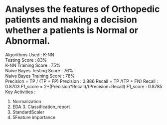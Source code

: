 
# Analyses the features of Orthopedic patients and making a decision whether a patients is Normal or Abnormal. 
Algorithms Used : K-NN \
Testing Score : 83% \
K-NN Training Score : 75% \
Naive Bayes Testing Score : 76% \
Naive Bayes Training Score : 78%  
Precision = TP / (TP + FP) 
Precision : 0.886 Recall = TP /(TP + FN)
Recall : 0.8703 F1_score = 2*(Precision*Recall)/(Precision+Recall)
F1_score : 0.8785  Key Activities : 
1. Normalization 
2. EDA 3. Classification_report 
3.  StandardScaler 
4. 5Feature importance
